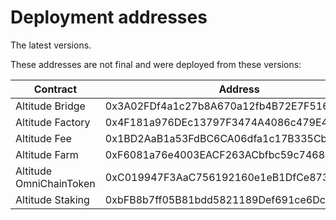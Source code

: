 # Deployment addresses

The latest versions.

These addresses are not final and were deployed from these versions:


| Contract                           | Address                                      | Source Code                                                                                                                   |
| ---------------------------------- | -------------------------------------------- | ----------------------------------------------------------------------------------------------------------------------------- |
| Altitude Bridge                    | 0x3A02FDf4a1c27b8A670a12fb4B72E7F51638F6e5   | https://github.com/AltitudeDeFi/contracts/blob/main/master/Altitude_Bridge                                                    |
| Altitude Factory                   | 0x4F181a976DEc13797F3474A4086c479E49007fe9   | https://github.com/AltitudeDeFi/contracts/blob/main/master/Altitude_Factory                                                   |
| Altitude Fee                       | 0x1BD2AaB1a53FdBC6CA06dfa1c17B335Cbc60DC43   | https://github.com/AltitudeDeFi/contracts/blob/main/master/Altitude_Fee                                                       |
| Altitude Farm                      | 0xF6081a76e4003EACF263ACbfbc59c7468c300490   | https://github.com/AltitudeDeFi/contracts/blob/main/master/Altitude_Farm                                                      |
| Altitude OmniChainToken            | 0xC019947F3AaC756192160e1eB1DfCe873B680f76   | https://github.com/AltitudeDeFi/contracts/blob/main/master/Altitude_OmniChainToken                                            |
| Altitude Staking                   | 0xbFB8b7ff05B81bdd5821189Def691ce6Dc93c42f   | https://github.com/AltitudeDeFi/contracts/blob/main/master/Altitude_Staking                                                   |
